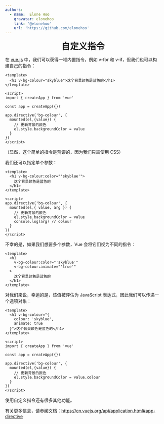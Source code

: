 ```yaml
---
authors:
  - name:  Elone Hoo
    gravatar: elonehoo
    link: '@elonehoo'
    url: 'https://github.com/elonehoo'
---
```


<h1 align="center" style="margin:0;">自定义指令</h1>

<script setup>
import Author from '@theme/components/Author.vue'
import AuthorGrop from '@theme/components/AuthorGrop.vue'
import MouseListenerEvent from '@theme/components/vue/vue3/MouseListenerEvent.vue'
</script>

<AuthorGrop>
  <Author />
</AuthorGrop>

在 [vue.js](https://cn.vuejs.org) 中，我们可以获得一堆内置指令，例如 v-for 和 v-if，但我们也可以构建自己的指令：

```vue
<template>
  <h1 v-bg-colour="skyblue">这个背景颜色是蓝色的</h1>
</template>

<script>
import { createApp } from 'vue'

const app = createApp({})

app.directive('bg-colour', {
  mounted(el,{value}) {
    // 更新背景的颜色
    el.style.backgroundColor = value
  }
})
</script>
```

（显然，这个简单的指令是荒谬的，因为我们只需使用 CSS）

我们还可以指定单个参数：

```vue
<template>
  <h1 v-bg-colour:color="'skyblue'">
    这个背景颜色是蓝色的
  </h1>
</template>

<script>
app.directive('bg-colour', {
  mounted(el,{ value, arg }) {
    // 更新背景的颜色
    el.style.backgroundColor = value
    console.log(arg) // colour
  }
})
</script>
```

不幸的是，如果我们想要多个参数，Vue 会将它们视为不同的指令：

```vue
<template>
  <h1
    v-bg-colour:color="'skyblue'"
    v-bg-colour:animate="'true'"
  >
    这个背景颜色是蓝色的
  </h1>
</template>
```

对我们来说，幸运的是，该值被评估为 JavaScript 表达式，因此我们可以传递一个选项对象：

```vue
<template>
  <h1 v-bg-colour="{
    colour: 'skyblue',
    animate: true
  }">这个背景颜色是蓝色的</h1>
</template>

<script>
import { createApp } from 'vue'

const app = createApp({})

app.directive('bg-colour', {
  mounted(el,{value}) {
    // 更新背景的颜色
    el.style.backgroundColor = value.colour
  }
})
</script>
```

使用自定义指令还有很多其他功能。

有关更多信息，请参阅文档：https://cn.vuejs.org/api/application.html#app-directive
